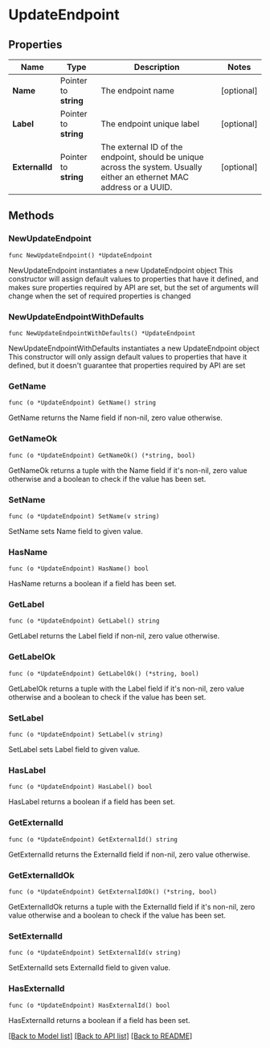 # UpdateEndpoint

## Properties

Name | Type | Description | Notes
------------ | ------------- | ------------- | -------------
**Name** | Pointer to **string** | The endpoint name | [optional] 
**Label** | Pointer to **string** | The endpoint unique label | [optional] 
**ExternalId** | Pointer to **string** | The external ID of the endpoint, should be unique across the system. Usually either an ethernet MAC address or a UUID. | [optional] 

## Methods

### NewUpdateEndpoint

`func NewUpdateEndpoint() *UpdateEndpoint`

NewUpdateEndpoint instantiates a new UpdateEndpoint object
This constructor will assign default values to properties that have it defined,
and makes sure properties required by API are set, but the set of arguments
will change when the set of required properties is changed

### NewUpdateEndpointWithDefaults

`func NewUpdateEndpointWithDefaults() *UpdateEndpoint`

NewUpdateEndpointWithDefaults instantiates a new UpdateEndpoint object
This constructor will only assign default values to properties that have it defined,
but it doesn't guarantee that properties required by API are set

### GetName

`func (o *UpdateEndpoint) GetName() string`

GetName returns the Name field if non-nil, zero value otherwise.

### GetNameOk

`func (o *UpdateEndpoint) GetNameOk() (*string, bool)`

GetNameOk returns a tuple with the Name field if it's non-nil, zero value otherwise
and a boolean to check if the value has been set.

### SetName

`func (o *UpdateEndpoint) SetName(v string)`

SetName sets Name field to given value.

### HasName

`func (o *UpdateEndpoint) HasName() bool`

HasName returns a boolean if a field has been set.

### GetLabel

`func (o *UpdateEndpoint) GetLabel() string`

GetLabel returns the Label field if non-nil, zero value otherwise.

### GetLabelOk

`func (o *UpdateEndpoint) GetLabelOk() (*string, bool)`

GetLabelOk returns a tuple with the Label field if it's non-nil, zero value otherwise
and a boolean to check if the value has been set.

### SetLabel

`func (o *UpdateEndpoint) SetLabel(v string)`

SetLabel sets Label field to given value.

### HasLabel

`func (o *UpdateEndpoint) HasLabel() bool`

HasLabel returns a boolean if a field has been set.

### GetExternalId

`func (o *UpdateEndpoint) GetExternalId() string`

GetExternalId returns the ExternalId field if non-nil, zero value otherwise.

### GetExternalIdOk

`func (o *UpdateEndpoint) GetExternalIdOk() (*string, bool)`

GetExternalIdOk returns a tuple with the ExternalId field if it's non-nil, zero value otherwise
and a boolean to check if the value has been set.

### SetExternalId

`func (o *UpdateEndpoint) SetExternalId(v string)`

SetExternalId sets ExternalId field to given value.

### HasExternalId

`func (o *UpdateEndpoint) HasExternalId() bool`

HasExternalId returns a boolean if a field has been set.


[[Back to Model list]](../README.md#documentation-for-models) [[Back to API list]](../README.md#documentation-for-api-endpoints) [[Back to README]](../README.md)


